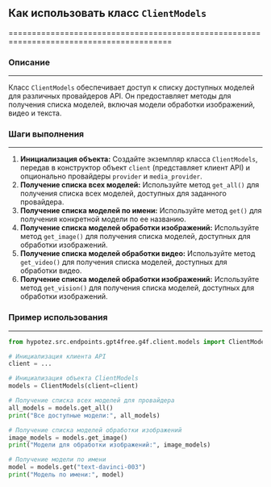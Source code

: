 ## Как использовать класс `ClientModels` 

=========================================================================================

### Описание
-------------------------

Класс `ClientModels` обеспечивает доступ к списку доступных моделей для различных провайдеров API. Он предоставляет методы для получения списка моделей, включая модели обработки изображений, видео и текста. 

### Шаги выполнения
-------------------------

1. **Инициализация объекта:** Создайте экземпляр класса `ClientModels`, передав в конструктор объект `client` (представляет клиент API) и опционально провайдеры `provider` и `media_provider`.
2. **Получение списка всех моделей:** Используйте метод `get_all()` для получения списка всех моделей, доступных для заданного провайдера. 
3. **Получение списка моделей по имени:** Используйте метод `get()` для получения конкретной модели по ее названию. 
4. **Получение списка моделей обработки изображений:** Используйте метод `get_image()` для получения списка моделей, доступных для обработки изображений.
5. **Получение списка моделей обработки видео:** Используйте метод `get_video()` для получения списка моделей, доступных для обработки видео.
6. **Получение списка моделей обработки изображений:** Используйте метод `get_vision()` для получения списка моделей, доступных для обработки изображений.

### Пример использования
-------------------------

```python
from hypotez.src.endpoints.gpt4free.g4f.client.models import ClientModels

# Инициализация клиента API
client = ...

# Инициализация объекта ClientModels
models = ClientModels(client=client)

# Получение списка всех моделей для провайдера
all_models = models.get_all()
print("Все доступные модели:", all_models)

# Получение списка моделей обработки изображений
image_models = models.get_image()
print("Модели для обработки изображений:", image_models)

# Получение модели по имени 
model = models.get("text-davinci-003")
print("Модель по имени:", model)

```